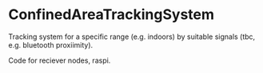 # ConfinedAreaTrackingSystem
Tracking system for a specific range (e.g. indoors) by suitable signals (tbc, e.g. bluetooth proxiimity).

Code for reciever nodes, raspi.
